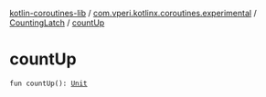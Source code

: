 [kotlin-coroutines-lib](../../index.md) / [com.vperi.kotlinx.coroutines.experimental](../index.md) / [CountingLatch](index.md) / [countUp](./count-up.md)

# countUp

`fun countUp(): `[`Unit`](https://kotlinlang.org/api/latest/jvm/stdlib/kotlin/-unit/index.html)
